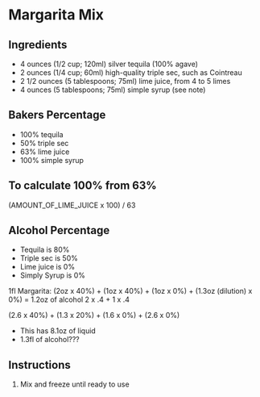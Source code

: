 # Margarita Mix

## Ingredients

* 4 ounces (1/2 cup; 120ml) silver tequila (100% agave)
* 2 ounces (1/4 cup; 60ml) high-quality triple sec, such as Cointreau
* 2 1/2 ounces (5 tablespoons; 75ml) lime juice, from 4 to 5 limes
* 4 ounces (5 tablespoons; 75ml) simple syrup (see note)

## Bakers Percentage

* 100% tequila
* 50% triple sec
* 63% lime juice
* 100% simple syrup

## To calculate 100% from 63%

(AMOUNT_OF_LIME_JUICE x 100) / 63

## Alcohol Percentage

* Tequila is 80%
* Triple sec is 50%
* Lime juice is 0%
* Simply Syrup is 0%

1fl 
Margarita: (2oz x 40%) + (1oz x 40%) + (1oz x 0%) + (1.3oz (dilution) x 0%) = 1.2oz of alcohol
2 x .4 + 1 x .4

(2.6 x 40%) + (1.3 x 20%) + (1.6 x 0%) + (2.6 x 0%)
* This has 8.1oz of liquid
* 1.3fl of alcohol???

## Instructions

1. Mix and freeze until ready to use
